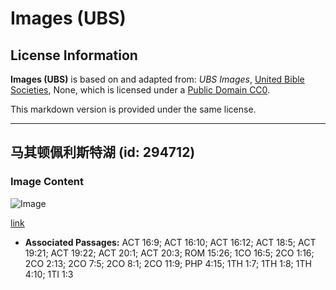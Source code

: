 # Images (UBS)

## License Information

**Images (UBS)** is based on and adapted from: _UBS Images_, [United Bible Societies](https://unitedbiblesocieties.org/), None, which is licensed under a [Public Domain CC0](https://creativecommons.org/public-domain/cc0/).

This markdown version is provided under the same license.



--------------------------------

## 马其顿佩利斯特湖 (id: 294712)

### Image Content

![Image](https://cdn.aquifer.bible/aquifer-content/resources/Media/WEB-0724_pelister_lake_macedonia.jpg)

[link](https://cdn.aquifer.bible/aquifer-content/resources/Media/WEB-0724_pelister_lake_macedonia.jpg)

* **Associated Passages:** ACT 16:9; ACT 16:10; ACT 16:12; ACT 18:5; ACT 19:21; ACT 19:22; ACT 20:1; ACT 20:3; ROM 15:26; 1CO 16:5; 2CO 1:16; 2CO 2:13; 2CO 7:5; 2CO 8:1; 2CO 11:9; PHP 4:15; 1TH 1:7; 1TH 1:8; 1TH 4:10; 1TI 1:3

